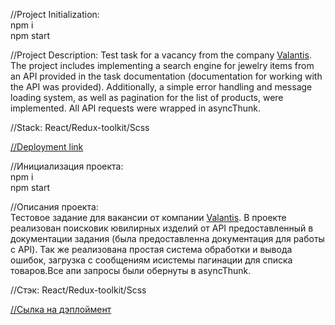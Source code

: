 //Project Initialization:  
npm i  
npm start  

//Project Description:
Test task for a vacancy from the company [Valantis](https://hh.ru/employer/5241283?hhtmFrom=vacancy). The project includes implementing a search engine for jewelry items from an API provided in the task documentation (documentation for working with the API was provided). Additionally, a simple error handling and message loading system, as well as pagination for the list of products, were implemented. All API requests were wrapped in asyncThunk.

//Stack: React/Redux-toolkit/Scss

[//Deployment link](http://f553443i.beget.tech/)

//Инициализация проекта:  
npm i  
npm start  

//Описания проекта:  
Тестовое задание для вакансии от компании [Valantis](https://hh.ru/employer/5241283?hhtmFrom=vacancy). В проекте реализован поисковик ювилирных изделий от API предоставленный в документации задания (была предоставленна документация для работы с API). Так же реализована простая система обработки и вывода ошибок, загрузка с сообщениям исистемы пагинации для списка товаров.Все апи запросы были обернуты в asyncThunk.  

//Стэк: React/Redux-toolkit/Scss     

[//Сылка на дэплоймент](http://f553443i.beget.tech/) 

